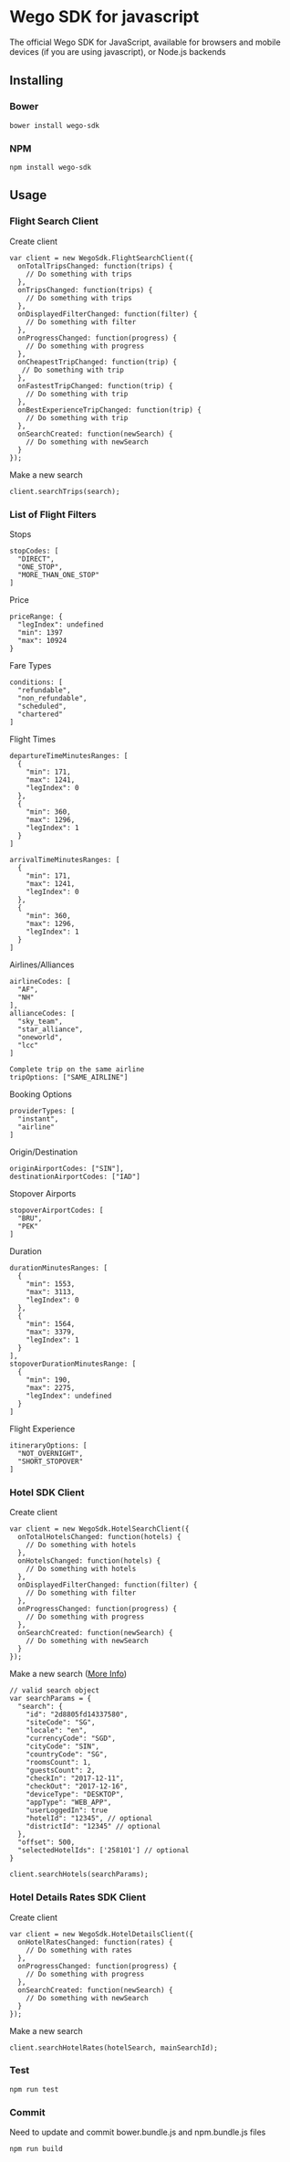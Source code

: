 # Wego SDK for javascript
The official Wego SDK for JavaScript, available for browsers and mobile devices (if you are using javascript), or Node.js backends

## Installing
### Bower
```
bower install wego-sdk
```
### NPM
```
npm install wego-sdk
```

## Usage
### Flight Search Client
Create client
```
var client = new WegoSdk.FlightSearchClient({
  onTotalTripsChanged: function(trips) {
    // Do something with trips
  },
  onTripsChanged: function(trips) {
    // Do something with trips
  },
  onDisplayedFilterChanged: function(filter) {
    // Do something with filter
  },
  onProgressChanged: function(progress) {
    // Do something with progress
  },
  onCheapestTripChanged: function(trip) {
   // Do something with trip
  },
  onFastestTripChanged: function(trip) {
    // Do something with trip
  },
  onBestExperienceTripChanged: function(trip) {
    // Do something with trip
  },
  onSearchCreated: function(newSearch) {
    // Do something with newSearch
  }
});
```
Make a new search
```
client.searchTrips(search);
```

### List of Flight Filters
Stops
```
stopCodes: [
  "DIRECT",
  "ONE_STOP",
  "MORE_THAN_ONE_STOP"
]
```

Price
```
priceRange: {
  "legIndex": undefined
  "min": 1397
  "max": 10924
}
```

Fare Types
```
conditions: [
  "refundable",
  "non_refundable",
  "scheduled",
  "chartered"
]
```

Flight Times
```
departureTimeMinutesRanges: [
  {
    "min": 171,
    "max": 1241,
    "legIndex": 0
  },
  {
    "min": 360,
    "max": 1296,
    "legIndex": 1
  }
]

arrivalTimeMinutesRanges: [
  {
    "min": 171,
    "max": 1241,
    "legIndex": 0
  },
  {
    "min": 360,
    "max": 1296,
    "legIndex": 1
  }
]
```

Airlines/Alliances
```
airlineCodes: [
  "AF",
  "NH"
],
allianceCodes: [
  "sky_team",
  "star_alliance",
  "oneworld",
  "lcc"
]

Complete trip on the same airline
tripOptions: ["SAME_AIRLINE"]
```

Booking Options
```
providerTypes: [
  "instant",
  "airline"
]
```

Origin/Destination
```
originAirportCodes: ["SIN"],
destinationAirportCodes: ["IAD"]
```

Stopover Airports
```
stopoverAirportCodes: [
  "BRU",
  "PEK"
]
```

Duration
```
durationMinutesRanges: [
  {
    "min": 1553,
    "max": 3113,
    "legIndex": 0
  },
  {
    "min": 1564,
    "max": 3379,
    "legIndex": 1
  }
],
stopoverDurationMinutesRange: [
  {
    "min": 190,
    "max": 2275,
    "legIndex": undefined
  }
]
```

Flight Experience
```
itineraryOptions: [
  "NOT_OVERNIGHT",
  "SHORT_STOPOVER"
]
```

### Hotel SDK Client
Create client
```
var client = new WegoSdk.HotelSearchClient({
  onTotalHotelsChanged: function(hotels) {
    // Do something with hotels
  },
  onHotelsChanged: function(hotels) {
    // Do something with hotels
  },
  onDisplayedFilterChanged: function(filter) {
    // Do something with filter
  },
  onProgressChanged: function(progress) {
    // Do something with progress
  },
  onSearchCreated: function(newSearch) {
    // Do something with newSearch
  }
});
```
Make a new search ([More Info](https://github.com/wego/wego-api-docs#create-new-hotels-search))
```
// valid search object
var searchParams = {
  "search": {
    "id": "2d8805fd14337580",
    "siteCode": "SG",
    "locale": "en",
    "currencyCode": "SGD",
    "cityCode": "SIN",
    "countryCode": "SG",
    "roomsCount": 1,
    "guestsCount": 2,
    "checkIn": "2017-12-11",
    "checkOut": "2017-12-16",
    "deviceType": "DESKTOP",
    "appType": "WEB_APP",
    "userLoggedIn": true
    "hotelId": "12345", // optional
    "districtId": "12345" // optional
  },
  "offset": 500,
  "selectedHotelIds": ['258101'] // optional
}

client.searchHotels(searchParams);
```
### Hotel Details Rates SDK Client
Create client
```
var client = new WegoSdk.HotelDetailsClient({
  onHotelRatesChanged: function(rates) {
    // Do something with rates
  },
  onProgressChanged: function(progress) {
    // Do something with progress
  },
  onSearchCreated: function(newSearch) {
    // Do something with newSearch
  }
});
```
Make a new search
```
client.searchHotelRates(hotelSearch, mainSearchId);
```

### Test
```
npm run test
```

### Commit
Need to update and commit bower.bundle.js and npm.bundle.js files
```
npm run build
```
